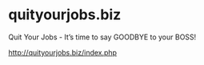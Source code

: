 # quityourjobs.biz

Quit Your Jobs - It’s time to say GOODBYE to your BOSS!


http://quityourjobs.biz/index.php

